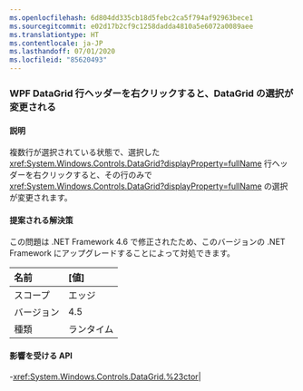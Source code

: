 ```yaml
---
ms.openlocfilehash: 6d804dd335cb18d5febc2ca5f794af92963bece1
ms.sourcegitcommit: e02d17b2cf9c1258dadda4810a5e6072a0089aee
ms.translationtype: HT
ms.contentlocale: ja-JP
ms.lasthandoff: 07/01/2020
ms.locfileid: "85620493"
---
```

### <a name="right-clicking-on-a-wpf-datagrid-row-header-changes-the-datagrid-selection"></a>WPF DataGrid 行ヘッダーを右クリックすると、DataGrid の選択が変更される

#### <a name="details"></a>説明

複数行が選択されている状態で、選択した <xref:System.Windows.Controls.DataGrid?displayProperty=fullName> 行ヘッダーを右クリックすると、その行のみで <xref:System.Windows.Controls.DataGrid?displayProperty=fullName> の選択が変更されます。

#### <a name="suggestion"></a>提案される解決策

この問題は .NET Framework 4.6 で修正されたため、このバージョンの .NET Framework にアップグレードすることによって対処できます。

| 名前    | [値]       |
|:--------|:------------|
| スコープ   |エッジ|
|バージョン|4.5|
|種類|ランタイム

#### <a name="affected-apis"></a>影響を受ける API

-<xref:System.Windows.Controls.DataGrid.%23ctor></li></ul>|
